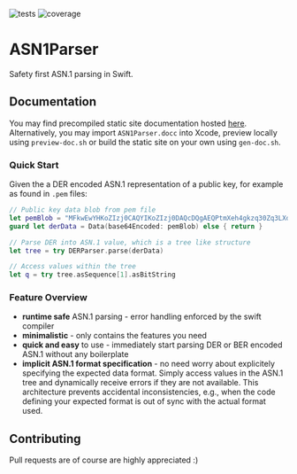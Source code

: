 ![tests](https://github.com/DominikHorn/ASN1Parser/actions/workflows/test.yml/badge.svg)
![coverage](https://img.shields.io/endpoint?url=https://gist.githubusercontent.com/DominikHorn/abb8b96dc5a9b8354fb3d70216aedc7d/raw/coverage-badge.json)

# ASN1Parser
Safety first ASN.1 parsing in Swift.

## Documentation
You may find precompiled static site documentation hosted [here](https://dominikhorn.github.io/ASN1Parser/documentation/asn1parser/).
Alternatively, you may import `ASN1Parser.docc` into Xcode, preview locally using `preview-doc.sh` or build the static
site on your own using `gen-doc.sh`.

### Quick Start
Given the a DER encoded ASN.1 representation of a public key, for example as found in `.pem` files:

```swift
// Public key data blob from pem file
let pemBlob = "MFkwEwYHKoZIzj0CAQYIKoZIzj0DAQcDQgAEQPtmXeh4gkzq30Zq3LXdgcl39fgCOBRZExhNWgZTSv5NTvbRoZNx28Ln/+Wtkfc42nWdunurluAeMPr0BrnLtA=="
guard let derData = Data(base64Encoded: pemBlob) else { return }

// Parse DER into ASN.1 value, which is a tree like structure
let tree = try DERParser.parse(derData)

// Access values within the tree
let q = try tree.asSequence[1].asBitString
```

### Feature Overview
- **runtime safe** ASN.1 parsing - error handling enforced by the swift compiler
- **minimalistic** - only contains the features you need
- **quick and easy** to use - immediately start parsing DER or BER encoded ASN.1 without any boilerplate
- **implicit ASN.1 format specification** - no need worry about explicitely specifying the expected data format.
  Simply access values in the ASN.1 tree and dynamically receive errors if they are not available.
  This architecture prevents accidental inconsistencies, e.g., when the code defining your expected
  format is out of sync with the actual format used.

## Contributing
Pull requests are of course are highly appreciated :)
